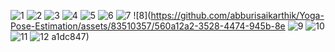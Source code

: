 ![1](https://github.com/abburisaikarthik/Yoga-Pose-Estimation/assets/83510357/728024bd-d93e-43a3-9122-29180879a3f7)
![2](https://github.com/abburisaikarthik/Yoga-Pose-Estimation/assets/83510357/71316323-427f-4b9e-912f-1a6553c51629)
![3](https://github.com/abburisaikarthik/Yoga-Pose-Estimation/assets/83510357/6043a48c-0490-4739-828f-8a6bd726140d)
![4](https://github.com/abburisaikarthik/Yoga-Pose-Estimation/assets/83510357/7e29e70c-1268-4da5-aed6-3e6134d154c3)
![5](https://github.com/abburisaikarthik/Yoga-Pose-Estimation/assets/83510357/7a7c8b82-df55-4c19-b9ef-be8535695a52)
![6](https://github.com/abburisaikarthik/Yoga-Pose-Estimation/assets/83510357/a4777354-8460-487f-9235-b2ea77336174)
![7](https://github.com/abburisaikarthik/Yoga-Pose-Estimation/assets/83510357/7b0cc1b5-6475-4d20-b39b-31bfec28b3d8)
![8](https://github.com/abburisaikarthik/Yoga-Pose-Estimation/assets/83510357/560a12a2-3528-4474-945b-8e
![9](https://github.com/abburisaikarthik/Yoga-Pose-Estimation/assets/83510357/5d73a9dc-ba6e-4821-a524-b09dffda64a9c67)
![10](https://github.com/abburisaikarthik/Yoga-Pose-Estimation/assets/83510357/78abe51b-d8c7-4e6c-8962-0e74ed54ed40)
![11](https://github.com/abburisaikarthik/Yoga-Pose-Estimation/assets/83510357/3abf8b22-6ac4-4f77-b9bf-4fdad767d749)
![12](https://github.com/abburisaikarthik/Yoga-Pose-Estimation/assets/83510357/3752d88c-ec4d-43b4-8d46-b56c0c615e07)
a1dc847)
